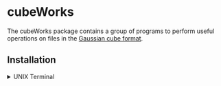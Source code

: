 # cubeWorks

The cubeWorks package contains a group of programs to perform useful operations on files in the [Gaussian cube format](https://paulbourke.net/dataformats/cube/). 

## Installation

<details>
  <summary>UNIX Terminal</summary>

- Download and unzip the source code
- Enter the cubeWorks directory
- type `make` to compile all programs
- type `make noFT` to compile all programs other than cubeFilter
    - (cubeFilter relies on single-precision version of [FFTW3](www.fftw.org) library)
- add cubeWorks/bin to your $PATH, copy contents of cubeWorks/bin

</details>